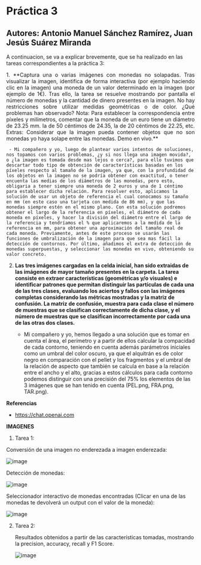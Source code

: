 # Práctica 3

## Autores: Antonio Manuel Sánchez Ramírez, Juan Jesús Suárez Miranda

A continuacion, se va a explicar brevemente, que se ha realizado en las tareas correspondientes a la práctica 3:

<p align="justify"> 1. **Captura una o varias imágenes con monedas no solapadas. Tras visualizar la imagen, identifica de forma interactiva (por ejemplo haciendo clic en la imagen) una moneda de un valor determinado en la imagen (por ejemplo de 1€). Tras ello, la tarea se resuelve mostrando por pantalla el número de monedas y la cantidad de dinero presentes en la imagen. No hay restricciones sobre utilizar medidas geométricas o de color. ¿Qué problemas han observado?
Nota: Para establecer la correspondencia entre píxeles y milímetros, comentar que la moneda de un euro tiene un diámetro de 23.25 mm. la de 50 céntimos de 24.35, la de 20 céntimos de 22.25, etc. 
Extras: Considerar que la imagen pueda contener objetos que no son monedas yo haya solape entre las monedas. Demo en vivo.**
   
     - Mi compañero y yo, luego de plantear varios intentos de soluciones, nos topamos con varios problemas, ¿y si nos llega una imagen movida?, o ¿la imagen es tomada desde mas lejos o cerca?, para ello tuvimos que descartar todo tipo de obtención de características basadas en los píxeles respecto al tamaño de la imagen, ya que, con la profundidad de los objetos en la imagen no se podría obtener con exactitud, o tener encuenta las medias de los diámetros de las monedas, pero esto, obligaria a tener siempre una moneda de 2 euros y una de 1 céntimo para establecer dicha relación. Para resolver esto, aplicamos la solución de usar un objeto de referencia el cual conocamos su tamaño en mm (en este caso una tarjeta con medida de 86 mm), y que las monedas siempre estén en el mismo plano. Con esta solución podremos obtener el largo de la referencia en píxeles, el diámetro de cada moneda en píxeles, y hacer la división del diámetro entre el largo de la referencia y tendríamos el % que aplicaremos a la medida de la referencia en mm, para obtener una aproximación del tamaño real de cada moneda. Previamente, antes de este proceso se usarán las funciones de umbralización de la imagen para que sea mas fácil la detección de contornos. Por último, añadimos el extra de detección de monedas superpuestas, y seleccionar las monedas en vivo, obteniendo su valor concreto.

2. **Las tres imágenes cargadas en la celda inicial, han sido extraidas de las imágenes de mayor tamaño presentes en la carpeta. La tarea consiste en extraer características (geométricas y/o visuales) e identificar patrones que permitan distinguir las partículas de cada una de las tres clases, evaluando los aciertos y fallos con las imágenes completas considerando las métricas mostradas y la matriz de confusión. La matriz de confusión, muestra para cada clase el número de muestras que se clasifican correctamente de dicha clase, y el número de muestras que se clasifican incorrectamente por cada una de las otras dos clases.**
   
    - Mi compañero y yo, hemos llegado a una solución que es tomar en cuenta el área, el perímetro y a partir de ellos calcular la compacidad de cada contorno, teniendo en cuenta además parámetros iniciales como un umbral del color oscuro, ya que el alquitrán es de color negro en comparación con el pellet y los fragmentos y el umbral de la relación de aspecto que también se calcula en base a la relación entre el ancho y el alto, gracias a estos cálculos para cada contorno podemos distinguir con una precisión del 75% los elementos de las 3 imágenes que se han tenido en cuenta (PEL.png, FRA.png, TAR.png). </p>

**Referencias**
- https://chat.openai.com

**IMAGENES**

1. Tarea 1:

  Conversión de una imagen no enderezada a imagen enderezada:

  ![image](https://github.com/user-attachments/assets/cede6cc6-e367-4fd3-be75-b8c2f110b0fe)

  Detección de monedas:
  
  ![image](https://github.com/user-attachments/assets/571fa1d2-8c40-4ac4-9ab5-a6dd24c6ebf7)

  Seleccionador interactivo de monedas encontradas (Clicar en una de las monedas te devolverá un output con el valor de la moneda):

  ![image](https://github.com/user-attachments/assets/d2ef1ff2-9928-4a8d-acef-ecc91f936fa2)

2. Tarea 2:

   Resultados obtenidos a partir de las características tomadas, mostrando la precision, accuracy, recall y F1 Score.

   ![image](https://github.com/user-attachments/assets/51ca58b6-bd83-4b23-8b4b-eb90dd5aaebb)



 
